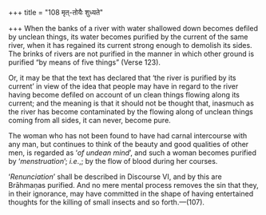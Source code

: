 +++
title = "108 मृत्-तोयैः शुध्यते"

+++
When the banks of a river with water shallowed down becomes defiled by
unclean things, its water becomes purified by the current of the same
river, when it has regained its current strong enough to demolish its
sides. The brinks of rivers are not purified in the manner in which
other ground is purified “by means of five things” (Verse 123).

Or, it may be that the text has declared that ‘the river is purified by
its current’ in view of the idea that people may have in regard to the
river having become defiled on account of un clean things flowing along
its current; and the meaning is that it should not be thought that,
inasmuch as the river has become contaminated by the flowing along of
unclean things coming from all sides, it can never, become pure.

The woman who has not been found to have had carnal intercourse with any
man, but continues to think of the beauty and good qualities of other
men, is regarded as ‘*of undean mind*’, and such a woman becomes
purified by ‘*menstruation*’; *i.e*.,; by the flow of blood during her
courses.

‘*Renunciation*’ shall be described in Discourse VI, and by this are
Brāhmaṇas purified. And no mere mental process removes the sin that
they, in their ignorance, may have committed in the shape of having
entertained thoughts for the killing of small insects and so
forth.—(107).



